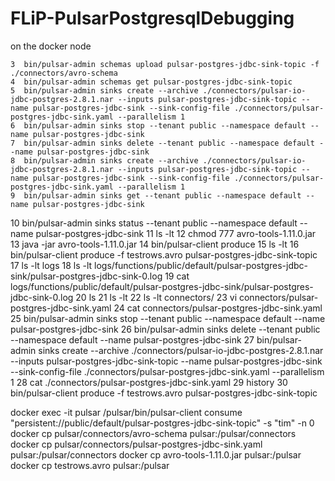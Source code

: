 # FLiP-PulsarPostgresqlDebugging

on the docker node


    3  bin/pulsar-admin schemas upload pulsar-postgres-jdbc-sink-topic -f ./connectors/avro-schema
    4  bin/pulsar-admin schemas get pulsar-postgres-jdbc-sink-topic
    5  bin/pulsar-admin sinks create --archive ./connectors/pulsar-io-jdbc-postgres-2.8.1.nar --inputs pulsar-postgres-jdbc-sink-topic --name pulsar-postgres-jdbc-sink --sink-config-file ./connectors/pulsar-postgres-jdbc-sink.yaml --parallelism 1
    6  bin/pulsar-admin sinks stop --tenant public --namespace default --name pulsar-postgres-jdbc-sink
    7  bin/pulsar-admin sinks delete --tenant public --namespace default --name pulsar-postgres-jdbc-sink
    8  bin/pulsar-admin sinks create --archive ./connectors/pulsar-io-jdbc-postgres-2.8.1.nar --inputs pulsar-postgres-jdbc-sink-topic --name pulsar-postgres-jdbc-sink --sink-config-file ./connectors/pulsar-postgres-jdbc-sink.yaml --parallelism 1
    9  bin/pulsar-admin sinks get --tenant public --namespace default --name pulsar-postgres-jdbc-sink
   10  bin/pulsar-admin sinks status --tenant public --namespace default --name pulsar-postgres-jdbc-sink
   11  ls -lt
   12  chmod 777 avro-tools-1.11.0.jar
   13  java -jar avro-tools-1.11.0.jar
   14  bin/pulsar-client produce
   15  ls -lt
   16  bin/pulsar-client produce -f testrows.avro pulsar-postgres-jdbc-sink-topic
   17  ls -lt logs
   18  ls -lt logs/functions/public/default/pulsar-postgres-jdbc-sink/pulsar-postgres-jdbc-sink-0.log
   19  cat logs/functions/public/default/pulsar-postgres-jdbc-sink/pulsar-postgres-jdbc-sink-0.log
   20  ls
   21  ls -lt
   22  ls -lt connectors/
   23  vi connectors/pulsar-postgres-jdbc-sink.yaml
   24  cat connectors/pulsar-postgres-jdbc-sink.yaml
   25  bin/pulsar-admin sinks stop --tenant public --namespace default --name pulsar-postgres-jdbc-sink
   26  bin/pulsar-admin sinks delete --tenant public --namespace default --name pulsar-postgres-jdbc-sink
   27  bin/pulsar-admin sinks create --archive ./connectors/pulsar-io-jdbc-postgres-2.8.1.nar --inputs pulsar-postgres-jdbc-sink-topic --name pulsar-postgres-jdbc-sink --sink-config-file ./connectors/pulsar-postgres-jdbc-sink.yaml --parallelism 1
   28  cat ./connectors/pulsar-postgres-jdbc-sink.yaml
   29  history
   30  bin/pulsar-client produce -f testrows.avro pulsar-postgres-jdbc-sink-topic
   
   docker exec -it pulsar /pulsar/bin/pulsar-client consume "persistent://public/default/pulsar-postgres-jdbc-sink-topic" -s "tim" -n 0
   docker cp pulsar/connectors/avro-schema pulsar:/pulsar/connectors
docker cp pulsar/connectors/pulsar-postgres-jdbc-sink.yaml pulsar:/pulsar/connectors
docker cp avro-tools-1.11.0.jar pulsar:/pulsar
docker cp testrows.avro pulsar:/pulsar


   
